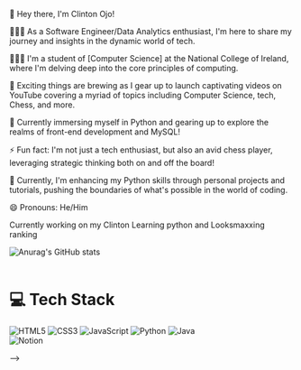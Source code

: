 
👋 Hey there, I'm Clinton Ojo!

👩🏻‍💻 As a Software Engineer/Data Analytics enthusiast, I'm here to share my journey and insights in the dynamic world of tech.

👩🏻‍🎓 I'm a student of [Computer Science] at the National College of Ireland, where I'm delving deep into the core principles of computing.

🎨 Exciting things are brewing as I gear up to launch captivating videos on YouTube covering a myriad of topics including Computer Science, tech, Chess, and more.

💭 Currently immersing myself in Python and gearing up to explore the realms of front-end development and MySQL!

⚡ Fun fact: I'm not just a tech enthusiast, but also an avid chess player, leveraging strategic thinking both on and off the board!

🔭 Currently, I'm enhancing my Python skills through personal projects and tutorials, pushing the boundaries of what's possible in the world of coding.

😄 Pronouns: He/Him

Currently working on my Clinton Learning python and Looksmaxxing ranking

<!--
**Clintonojo/Clintonojo** is a ✨ _special_ ✨ repository because its `README.md` (this file) appears on your GitHub profile.

Here are some ideas to get you started:



<!-- GitHub stats from https://github.com/anuraghazra/github-readme-stats -->
![Anurag's GitHub stats](https://github-readme-stats.vercel.app/api?username=Clintonojo&show_icons=true&theme=tokyonight)<br/><br/>

# 💻 Tech Stack
<!-- Badges from https://github.com/Ileriayo/markdown-badges -->
![HTML5](https://img.shields.io/badge/html5-%23E34F26.svg?style=for-the-badge&logo=html5&logoColor=white)
![CSS3](https://img.shields.io/badge/css3-%231572B6.svg?style=for-the-badge&logo=css3&logoColor=white)
![JavaScript](https://img.shields.io/badge/javascript-%23323330.svg?style=for-the-badge&logo=javascript&logoColor=%23F7DF1E)
![Python](https://img.shields.io/badge/python-3670A0?style=for-the-badge&logo=python&logoColor=ffdd54)
![Java](https://img.shields.io/badge/java-%23ED8B00.svg?style=for-the-badge&logo=openjdk&logoColor=white)
<br/>
![Notion](https://img.shields.io/badge/Notion-%23000000.svg?style=for-the-badge&logo=notion&logoColor=white)



-->

